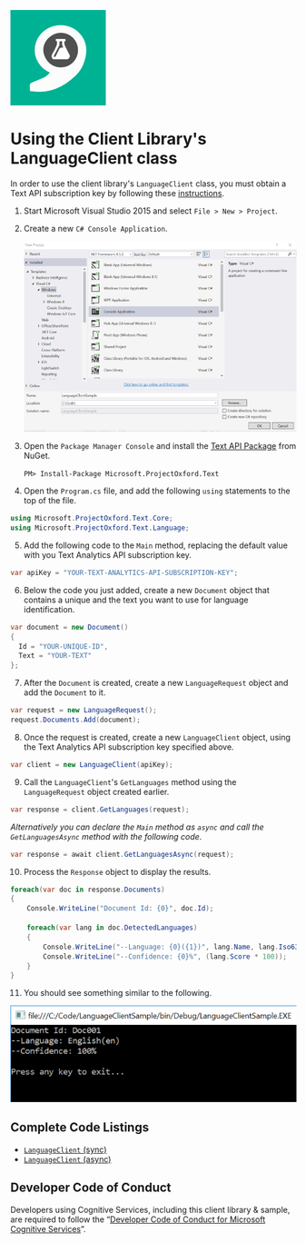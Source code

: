 ![Text Analytics](Images/TextAnalytics.png)

# Using the Client Library's LanguageClient class

In order to use the client library's `LanguageClient` class, you must obtain a Text API subscription key by following these [instructions](/getting-started.md).

1. Start Microsoft Visual Studio 2015 and select `File > New > Project`.

2. Create a new `C# Console Application`.

    ![New Project](Images/02-language-client/01-new-project.png)

3. Open the `Package Manager Console` and install the [Text API Package](https://www.nuget.org/packages/Microsoft.ProjectOxford.Text/) from NuGet.

    `PM> Install-Package Microsoft.ProjectOxford.Text`

4. Open the `Program.cs` file, and add the following `using` statements to the top of the file.

  ```cs
  using Microsoft.ProjectOxford.Text.Core;
  using Microsoft.ProjectOxford.Text.Language;
  ```

5. Add the following code to the `Main` method, replacing the default value with you Text Analytics API subscription key.

  ```cs
  var apiKey = "YOUR-TEXT-ANALYTICS-API-SUBSCRIPTION-KEY";
  ```

6. Below the code you just added, create a new `Document` object that contains a unique and the text you want to use for language identification.

  ```cs
  var document = new Document()
  {
    Id = "YOUR-UNIQUE-ID",
    Text = "YOUR-TEXT"
  };
  ```

7. After the `Document` is created, create a new `LanguageRequest` object and add the `Document` to it.

  ```cs
  var request = new LanguageRequest();
  request.Documents.Add(document);
  ```

8. Once the request is created, create a new `LanguageClient` object, using the Text Analytics API subscription key specified above.

  ```cs
  var client = new LanguageClient(apiKey);
  ```

9. Call the `LanguageClient`'s `GetLanguages` method using the `LanguageRequest` object created earlier.

  ```cs
  var response = client.GetLanguages(request);
  ```

  _Alternatively you can declare the `Main` method as `async` and call the `GetLanguagesAsync` method with the following code._

  ```cs
  var response = await client.GetLanguagesAsync(request);
  ```

10. Process the `Response` object to display the results.

  ```cs
  foreach(var doc in response.Documents)
  {
      Console.WriteLine("Document Id: {0}", doc.Id);

      foreach(var lang in doc.DetectedLanguages)
      {
          Console.WriteLine("--Language: {0}({1})", lang.Name, lang.Iso639Name);
          Console.WriteLine("--Confidence: {0}%", (lang.Score * 100));
      }
  }
  ```

11. You should see something similar to the following.

  ![Output](Images/02-language-client/02-output.png)

## Complete Code Listings
- [`LanguageClient` (sync)](CodeListings/02-language-client-sync.md)
- [`LanguageClient` (async)](CodeListings/02-language-client-async.md)

## Developer Code of Conduct
Developers using Cognitive Services, including this client library & sample, are required to follow the “[Developer Code of Conduct for Microsoft Cognitive Services](http://go.microsoft.com/fwlink/?LinkId=698895)”.
